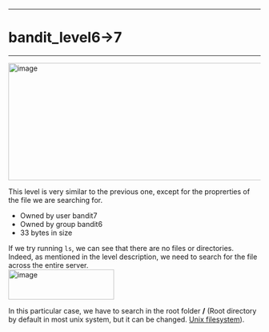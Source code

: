 ***
# bandit_level6->7
***
<img width="733" height="234" alt="image" src="https://github.com/user-attachments/assets/0271756d-6352-44f5-99b6-905675f57372" />  
  
This level is very similar to the previous one, except for the proprerties of the file we are searching for.    
- Owned by user bandit7  
- Owned by group bandit6  
- 33 bytes in size  

If we try running `ls`, we can see that there are no files or directories.  
Indeed, as mentioned in the level description, we need to search for the file across the entire server.  
<img width="211" height="60" alt="image" src="https://github.com/user-attachments/assets/eb108f4d-62dd-4cc1-b825-109cef99266f" />  

In this particular case, we have to search in the root folder **/** (Root directory by default in most unix system, but it can be changed. [Unix filesystem](https://en.wikipedia.org/wiki/Unix_filesystem)).






